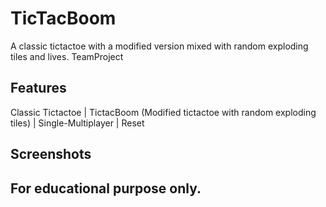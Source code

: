 # TicTacBoom
A classic tictactoe with a modified version mixed with random exploding tiles and lives. 
TeamProject

## Features
Classic Tictactoe | TictacBoom (Modified tictactoe with random exploding tiles) | Single-Multiplayer | Reset

## Screenshots

## For educational purpose only.
